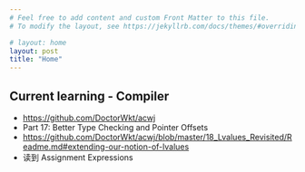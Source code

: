 ```yaml
---
# Feel free to add content and custom Front Matter to this file.
# To modify the layout, see https://jekyllrb.com/docs/themes/#overriding-theme-defaults

# layout: home
layout: post
title: "Home"
---
```



## Current learning - Compiler
* https://github.com/DoctorWkt/acwj
* Part 17: Better Type Checking and Pointer Offsets
* https://github.com/DoctorWkt/acwj/blob/master/18_Lvalues_Revisited/Readme.md#extending-our-notion-of-lvalues
* 读到 Assignment Expressions

